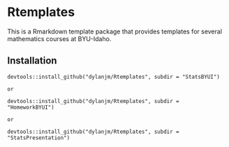 # Rtemplates

This is a Rmarkdown template package that provides templates for several mathematics courses at BYU-Idaho. 

## Installation

```
devtools::install_github("dylanjm/Rtemplates", subdir = "StatsBYUI")

or

devtools::install_github("dylanjm/Rtemplates", subdir = "HomeworkBYUI")

or

devtools::install_github("dylanjm/Rtemplates", subdir = "StatsPresentation")
```
